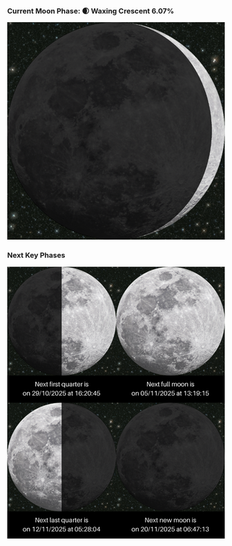 ### Current Moon Phase: 🌒 Waxing Crescent 6.07%
![Moon Phase](moonphase.png)
### Next Key Phases
![Gallery](gallery.png)
